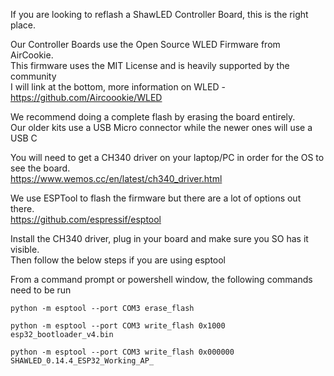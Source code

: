 If you are looking to reflash a ShawLED Controller Board, this is the right place. <br>

Our Controller Boards use the Open Source WLED Firmware from AirCookie.  <br>
This firmware uses the MIT License and is heavily supported by the community  <br>
I will link at the bottom, more information on WLED - https://github.com/Aircoookie/WLED <br>

We recommend doing a complete flash by erasing the board entirely. <br>
Our older kits use a USB Micro connector while the newer ones will use a USB C <br>

You will need to get a CH340 driver on your laptop/PC in order for the OS to see the board. <br>
https://www.wemos.cc/en/latest/ch340_driver.html <br>

We use ESPTool to flash the firmware but there are a lot of options out there. <br>
https://github.com/espressif/esptool <br>

Install the CH340 driver, plug in your board and make sure you SO has it visible. <br>
Then follow the below steps if you are using esptool <br>

From a command prompt or powershell window, the following commands need to be run <br>

```
python -m esptool --port COM3 erase_flash
```

```
python -m esptool --port COM3 write_flash 0x1000 esp32_bootloader_v4.bin
```

```
python -m esptool --port COM3 write_flash 0x000000 SHAWLED_0.14.4_ESP32_Working_AP_
```
